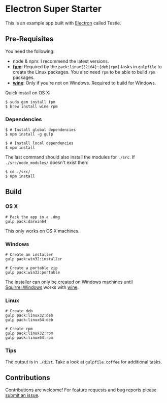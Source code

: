 # Electron Super Starter

This is an example app built with [Electron](http://electron.atom.io/) called Testie.

## Pre-Requisites

You need the following:

* node & npm: I recommend the latest versions.
* [**fpm**](https://github.com/jordansissel/fpm): Required by the `pack:linux{32|64}:{deb|rpm}` tasks in `gulpfile` to create the Linux packages. You also need `rpm` to be able to build `rpm` packages.
* [**wine**](https://www.winehq.org/): Only if you're not on Windows. Required to build for Windows.

Quick install on OS X:

    $ sudo gem install fpm
    $ brew install wine rpm

### Dependencies

    $ # Install global dependencies
    $ npm install -g gulp

    $ # Install local dependencies
    $ npm install

The last command should also install the modules for `./src`. If `./src/node_modules/` doesn't exist then:

    $ cd ./src/
    $ npm install

## Build

### OS X

    # Pack the app in a .dmg
    gulp pack:darwin64

This only works on OS X machines.

### Windows

    # Create an installer
    gulp pack:win32:installer

    # Create a portable zip
    gulp pack:win32:portable

The installer can only be created on Windows machines until [Squirrel.Windows](https://github.com/Squirrel/Squirrel.Windows) works with [wine](https://www.winehq.org/).

### Linux

    # Create deb
    gulp pack:linux32:deb
    gulp pack:linux64:deb

    # Create rpm
    gulp pack:linux32:rpm
    gulp pack:linux64:rpm

### Tips

The output is in `./dist`. Take a look at `gulpfile.coffee` for additional tasks.

## Contributions

Contributions are welcome! For feature requests and bug reports please [submit an issue](https://github.com/Aluxian/electron-super-starter/issues).
